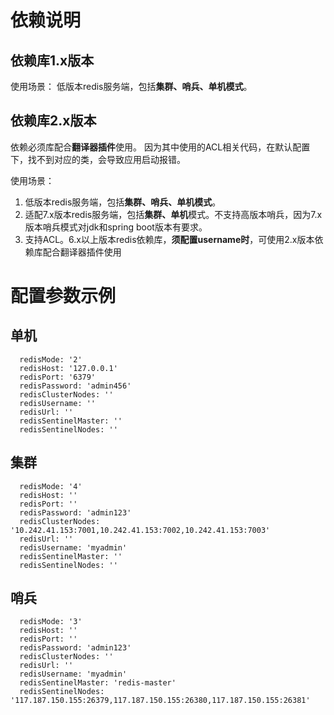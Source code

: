 # 依赖说明

## 依赖库1.x版本

使用场景：
低版本redis服务端，包括**集群、哨兵、单机模式**。

## 依赖库2.x版本

依赖必须库配合**翻译器插件**使用。
因为其中使用的ACL相关代码，在默认配置下，找不到对应的类，会导致应用启动报错。

使用场景：

1. 低版本redis服务端，包括**集群、哨兵、单机模式**。
2. 适配7.x版本redis服务端，包括**集群、单机**模式。不支持高版本哨兵，因为7.x版本哨兵模式对jdk和spring boot版本有要求。
3. 支持ACL。6.x以上版本redis依赖库，**须配置username时**，可使用2.x版本依赖库配合翻译器插件使用


# 配置参数示例
## 单机
      redisMode: '2'
      redisHost: '127.0.0.1'
      redisPort: '6379'
      redisPassword: 'admin456'
      redisClusterNodes: ''
      redisUsername: ''
      redisUrl: ''
      redisSentinelMaster: ''
      redisSentinelNodes: ''
## 集群
      redisMode: '4'
      redisHost: ''
      redisPort: ''
      redisPassword: 'admin123'
      redisClusterNodes: '10.242.41.153:7001,10.242.41.153:7002,10.242.41.153:7003'
      redisUrl: ''
      redisUsername: 'myadmin'
      redisSentinelMaster: ''
      redisSentinelNodes: ''
## 哨兵
      redisMode: '3'
      redisHost: ''
      redisPort: ''
      redisPassword: 'admin123'
      redisClusterNodes: ''
      redisUrl: ''
      redisUsername: 'myadmin'
      redisSentinelMaster: 'redis-master'
      redisSentinelNodes: '117.187.150.155:26379,117.187.150.155:26380,117.187.150.155:26381'


